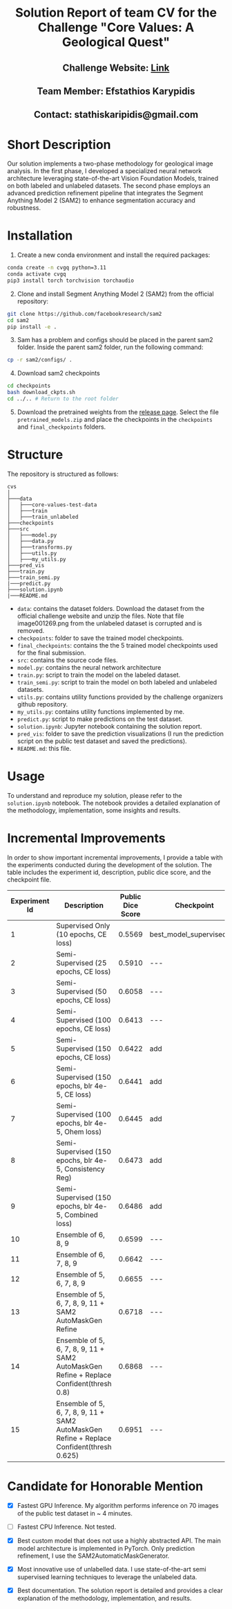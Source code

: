 <div align="center">
<h1>Solution Report of team CV for the Challenge "Core Values: A Geological Quest"</h1>
<h2>Challenge Website: <a href="https://thinkonward.com/app/c/challenges/core-values">Link</a></h2>
<h2>Team Member: Efstathios Karypidis</h2>
<h2>Contact: stathiskaripidis@gmail.com </h2>
</div>


# Short Description 
Our solution implements a two-phase methodology for geological image analysis. In the first phase, I developed a specialized neural network architecture leveraging state-of-the-art Vision Foundation Models, trained on both labeled and unlabeled datasets. The second phase employs an advanced prediction refinement pipeline that integrates the Segment Anything Model 2 (SAM2) to enhance segmentation accuracy and robustness.

# Installation 
1. Create a new conda environment and install the required packages:
```bash
conda create -n cvgq python=3.11
conda activate cvgq
pip3 install torch torchvision torchaudio
```
2. Clone and install Segment Anything Model 2 (SAM2) from the official repository:
```bash
git clone https://github.com/facebookresearch/sam2
cd sam2
pip install -e .
```
3. Sam has a problem and configs should be placed in the parent sam2 folder. Inside the parent sam2 folder, run the following command:
```bash
cp -r sam2/configs/ .
```
4. Download sam2 checkpoints
```bash
cd checkpoints
bash download_ckpts.sh
cd ../.. # Return to the root folder
```
5. Download the pretrained weights from the [release page](https://github.com/Sta8is/cvs/releases/tag/v0.1). Select the file `pretrained_models.zip` and place the checkpoints in the `checkpoints` and `final_checkpoints` folders.

# Structure
The repository is structured as follows:
```
cvs
│
├───data
│   ├───core-values-test-data
│   ├───train
│   ├───train_unlabeled
├───checkpoints
├───src
│   ├───model.py
│   ├───data.py
│   ├───transforms.py
│   ├───utils.py
│   ├───my_utils.py
├───pred_vis
├───train.py
├───train_semi.py
|───predict.py 
├───solution.ipynb
|───README.md
```
- `data`: contains the dataset folders. Download the dataset from the official challenge website and unzip the files. Note that file image001269.png from the unlabeled dataset is corrupted and is removed. 
- `checkpoints`: folder to save the trained model checkpoints.
- `final_checkpoints`: contains the the 5 trained model checkpoints used for the final submission.
- `src`: contains the source code files.
- `model.py`: contains the neural network architecture
- `train.py`: script to train the model on the labeled dataset.
- `train_semi.py`: script to train the model on both labeled and unlabeled datasets.
- `utils.py`: contains utility functions provided by the challenge organizers github repository.
- `my_utils.py`: contains utility functions implemented by me.
- `predict.py`: script to make predictions on the test dataset.
- `solution.ipynb`: Jupyter notebook containing the solution report.
- `pred_vis`: folder to save the prediction visualizations (I run the prediction script on the public test dataset and saved the predictions).
- `README.md`: this file.
# Usage
To understand and reproduce my solution, please refer to the `solution.ipynb` notebook. The notebook provides a detailed explanation of the methodology, implementation, some insights and results.

# Incremental Improvements
In order to show important incremental improvements, I provide a table with the experiments conducted during the development of the solution. The table includes the experiment id, description, public dice score, and the checkpoint file.

| Experiment Id | Description | Public Dice Score | Checkpoint |
| --- | --- | --- | --- |
| 1 | Supervised Only (10 epochs, CE loss) | 0.5569 | best_model_supervised.pth |
| 2 | Semi-Supervised (25 epochs, CE loss) | 0.5910 | --- |
| 3 | Semi-Supervised (50 epochs, CE loss) | 0.6058 | --- |
| 4 | Semi-Supervised (100 epochs, CE loss) | 0.6413 |  --- |
| 5 | Semi-Supervised (150 epochs, CE loss) | 0.6422 |  add |
| 6 | Semi-Supervised (150 epochs, blr 4e-5, CE loss) | 0.6441 |  add |
| 7 | Semi-Supervised (100 epochs, blr 4e-5, Ohem loss) | 0.6445 |  add |
| 8 | Semi-Supervised (150 epochs, blr 4e-5, Consistency Reg) | 0.6473 |  add |
| 9 | Semi-Supervised (150 epochs, blr 4e-5, Combined loss) | 0.6486 |  add |
|10 | Ensemble of 6, 8, 9 | 0.6599 |  --- |
|11 | Ensemble of 6, 7, 8, 9 | 0.6642 |  --- |
|12 | Ensemble of 5, 6, 7, 8, 9 | 0.6655 |  --- |
|13 | Ensemble of 5, 6, 7, 8, 9, 11 + SAM2 AutoMaskGen Refine | 0.6718 |  --- |
|14 | Ensemble of 5, 6, 7, 8, 9, 11 + SAM2 AutoMaskGen Refine + Replace Confident(thresh 0.8) | 0.6868 |  --- |
|15 | Ensemble of 5, 6, 7, 8, 9, 11 + SAM2 AutoMaskGen Refine + Replace Confident(thresh 0.625) | 0.6951 |  --- |

# Candidate for Honorable Mention

- [x] Fastest GPU Inference. My algorithm performs inference on 70 images of the public test dataset in ~ 4 minutes. 
- [ ] Fastest CPU Inference. Not tested.
- [x] Best custom model that does not use a highly abstracted API. The main model architecture is implemented in PyTorch. Only prediction refinement, I use the SAM2AutomaticMaskGenerator.
- [x] Most innovative use of unlabelled data. I use state-of-the-art semi supervised learning techniques to leverage the unlabeled data.
- [x] Best documentation. The solution report is detailed and provides a clear explanation of the methodology, implementation, and results.

